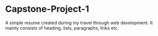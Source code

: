 # Capstone-Project-1

A simple resume created during my travel through web development. It mainly consists of heading, lists, paragraphs, links etc.
